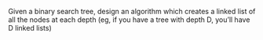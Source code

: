 Given a binary search tree, design an algorithm which creates a linked list of all the nodes at each depth (eg, if you have a tree with depth D, you’ll have D linked lists) 
